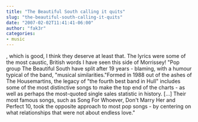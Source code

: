 ```yaml
---
title: "The Beautiful South calling it quits"
slug: "the-beautiful-south-calling-it-quits"
date: "2007-02-02T11:41:41-06:00"
author: "fak3r"
categories:
- music
---
```


, which is good, I think they deserve at least that.  The lyrics were some of the most caustic, British words I have seen this side of Morrissey!  "Pop group The Beautiful South have split after 19 years - blaming, with a humour typical of the band, "musical similarities."Formed in 1988 out of the ashes of The Housemartins, the legacy of "the fourth best band in Hull" includes some of the most distinctive songs to make the top end of the charts - as well as perhaps the most-quoted single sales statistic in history. [...] Their most famous songs, such as Song For Whoever, Don't Marry Her and Perfect 10, took the opposite approach to most pop songs - by centering on what relationships that were not about endless love."
